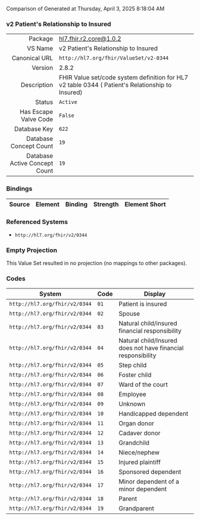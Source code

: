 Comparison of 
Generated at Thursday, April 3, 2025 8:18:04 AM

### v2 Patient's Relationship to Insured

|      |     |
| ---: | --- |
| Package | hl7.fhir.r2.core@1.0.2 |
| VS Name | v2 Patient's Relationship to Insured |
| Canonical URL | `http://hl7.org/fhir/ValueSet/v2-0344` |
| Version | 2.8.2 |
| Description | FHIR Value set/code system definition for HL7 v2 table 0344 ( Patient's Relationship to Insured) |
| Status | `Active` |
| Has Escape Valve Code | `False` |
| Database Key | `622` |
| Database Concept Count | `19` |
| Database Active Concept Count | `19` |
### Bindings

| Source | Element | Binding | Strength | Element Short |
| ------ | ------- | ------- | -------- | ------------- |

### Referenced Systems

* `http://hl7.org/fhir/v2/0344`
### Empty Projection

This Value Set resulted in no projection (no mappings to other packages).

### Codes

| System | Code | Display |
| ------ | ---- | ------- |
| `http://hl7.org/fhir/v2/0344` | `01` | Patient is insured |
| `http://hl7.org/fhir/v2/0344` | `02` | Spouse |
| `http://hl7.org/fhir/v2/0344` | `03` | Natural child/insured financial responsibility |
| `http://hl7.org/fhir/v2/0344` | `04` | Natural child/Insured does not have financial responsibility |
| `http://hl7.org/fhir/v2/0344` | `05` | Step child |
| `http://hl7.org/fhir/v2/0344` | `06` | Foster child |
| `http://hl7.org/fhir/v2/0344` | `07` | Ward of the court |
| `http://hl7.org/fhir/v2/0344` | `08` | Employee |
| `http://hl7.org/fhir/v2/0344` | `09` | Unknown |
| `http://hl7.org/fhir/v2/0344` | `10` | Handicapped dependent |
| `http://hl7.org/fhir/v2/0344` | `11` | Organ donor |
| `http://hl7.org/fhir/v2/0344` | `12` | Cadaver donor |
| `http://hl7.org/fhir/v2/0344` | `13` | Grandchild |
| `http://hl7.org/fhir/v2/0344` | `14` | Niece/nephew |
| `http://hl7.org/fhir/v2/0344` | `15` | Injured plaintiff |
| `http://hl7.org/fhir/v2/0344` | `16` | Sponsored dependent |
| `http://hl7.org/fhir/v2/0344` | `17` | Minor dependent of a minor dependent |
| `http://hl7.org/fhir/v2/0344` | `18` | Parent |
| `http://hl7.org/fhir/v2/0344` | `19` | Grandparent |
